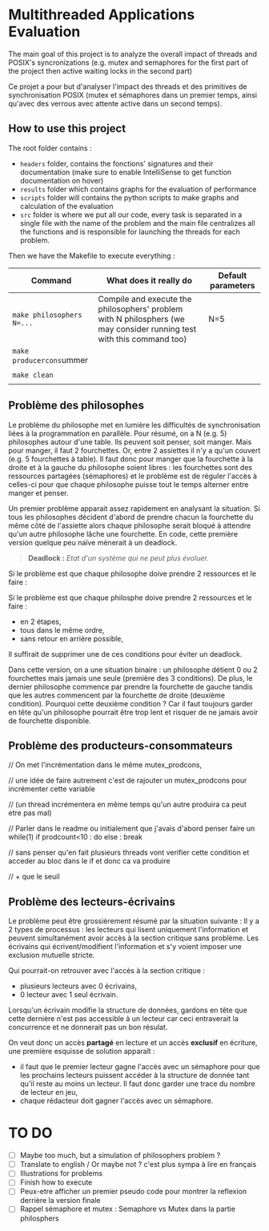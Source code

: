 # Multithreaded Applications Evaluation

The main goal of this project is to analyze the overall impact of threads and POSIX's syncronizations (e.g. mutex and semaphores for the first part of the project then active waiting locks in the second part)

Ce projet a pour but d'analyser l'impact des threads et des primitives de synchronisation POSIX (mutex et sémaphores dans un premier temps, ainsi qu'avec des verrous avec attente active dans un second temps).

## How to use this project

The root folder contains :

* `headers` folder, contains the fonctions' signatures and their documentation (make sure to enable IntelliSense to get function documentation on hover)
* `results` folder which contains graphs for the evaluation of performance
* `scripts` folder will contains the python scripts to make graphs and calculation of the evaluation
* `src` folder is where we put all our code, every task is separated in a single file with the name of the problem and the main file centralizes all the functions and is responsible for launching the threads for each problem.

Then we have the Makefile to execute everything :

| Command                     | What does it really do                                                                                                 | Default parameters |
| --------------------------- | ---------------------------------------------------------------------------------------------------------------------- | ------------------ |
| `make philosophers N=...` | Compile and execute the philosophers' problem with N philosphers (we may consider running test with this command too) | N=5                |
| `make producercons`ummer  |                                                                                                                        |                    |
|                             |                                                                                                                        |                    |
| `make clean`              |                                                                                                                        |                    |
|                             |                                                                                                                        |                    |

## Problème des philosophes

Le problème du philosophe met en lumière les difficultés de synchronisation liées à la programmation en parallèle. Pour résumé, on a N (e.g. 5) philosophes autour d'une table. Ils peuvent soit penser, soit manger. Mais pour manger, il faut 2 fourchettes. Or, entre 2 assiettes il n'y a qu'un couvert (e.g. 5 fourchettes à table). Il faut donc pour manger que la fourchette à la droite et à la gauche du philosophe soient libres : les fourchettes sont des ressources partagées (sémaphores) et le problème est de réguler l'accès à celles-ci pour que chaque philosophe puisse tout le temps alterner entre manger et penser.

Un premier problème apparait assez rapidement en analysant la situation. Si tous les philosophes décident d'abord de prendre chacun la fourchette du même côté de l'assiette alors chaque philosophe serait bloqué à attendre qu'un autre philosophe lâche une fourchette. En code, cette première version quelque peu naïve mènerait à un deadlock.

> **Deadlock :** *Etat d'un système qui ne peut plus évoluer.*

Si le problème est que chaque philosophe doive prendre 2 ressources et le faire :

Si le problème est que chaque philosphe doive prendre 2 ressources et le faire :

- en 2 étapes,
- tous dans le même ordre,
- sans retour en arrière possible,

Il suffirait de supprimer une de ces conditions pour éviter un deadlock.

Dans cette version, on a une situation binaire : un philosophe détient 0 ou 2 fourchettes mais jamais une seule (première des 3 conditions). De plus, le dernier philosophe commence par prendre la fourchette de gauche tandis que les autres commencent par la fourchette de droite (deuxième condition). Pourquoi cette deuxième condition ? Car il faut toujours garder en tête qu'un philosophe pourrait être trop lent et risquer de ne jamais avoir de fourchette disponible.

## Problème des producteurs-consommateurs


// On met l'incrémentation dans le même mutex_prodcons,

// une idée de faire autrement c'est de rajouter un mutex_prodcons pour incrémenter cette variable

// (un thread incrémentera en même temps qu'un autre produira ca peut etre pas mal)


// Parler dans le readme ou initialement que j'avais d'abord penser faire un while(1) if prodcount<10 : do else : break

// sans penser qu'en fait plusieurs threads vont verifier cette condition et acceder au bloc dans le if et donc ca va produire

// + que le seuil



## Problème des lecteurs-écrivains

Le problème peut être grossièrement résumé par la situation suivante : Il y a 2 types de processus : les lecteurs qui lisent uniquement l'information et peuvent simultanément avoir accès à la section critique sans problème. Les écrivains qui écrivent/modifient l'information et s'y voient imposer une exclusion mutuelle stricte.

Qui pourrait-on retrouver avec l'accès à la section critique : 
- plusieurs lecteurs avec 0 écrivains,
- 0 lecteur avec 1 seul écrivain.
  
Lorsqu'un écrivain modifie la structure de données, gardons en tête que cette dernière n'est pas accessible à un lecteur car ceci entraverait la concurrence et ne donnerait pas un bon résulat.

On veut donc un accès **partagé** en lecture et un accès **exclusif** en écriture, une première esquisse de solution apparaît : 
- il faut que le premier lecteur gagne l'accès avec un sémaphore pour que les prochains lecteurs puissent accéder à la structure de donnée tant qu'il reste au moins un lecteur. Il faut donc garder une trace du nombre de lecteur en jeu,
- chaque rédacteur doit gagner l'accès avec un sémaphore.

# TO DO

* [ ] Maybe too much, but a simulation of philosophers problem ?
* [ ] Translate to english / Or maybe not ? c'est plus sympa à lire en français
* [ ] Illustrations for problems
* [ ] Finish how to execute
* [ ] Peux-etre afficher un premier pseudo code pour montrer la reflexion derrière la version finale
* [ ] Rappel sémaphore et mutex : Semaphore vs Mutex dans la partie philosphers 
